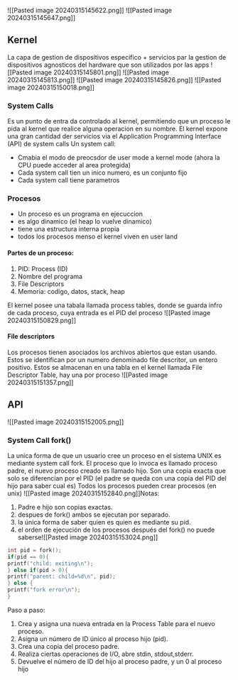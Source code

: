 
![[Pasted image 20240315145622.png]]
![[Pasted image 20240315145647.png]]

## Kernel 
La capa de gestion de dispositivos especifico + servicios par la gestion de dispositivos agnosticos del hardware que son utilizados por las apps
![[Pasted image 20240315145801.png]]
![[Pasted image 20240315145813.png]]
![[Pasted image 20240315145826.png]]
![[Pasted image 20240315150018.png]]

### System Calls 
Es un punto de entra da controlado al kernel, permitiendo que un proceso le pida al kernel que realice alguna operacion en su nombre. El kernel expone una gran cantidad der servicios via el Application Programming Interface (API) de system calls
Un system call: 
- Cmabia el modo de preocsdor de user mode a kernel mode (ahora la CPU puede acceder al area protegida)
- Cada system call tien un inico numero, es un conjunto fijo
- Cada system call tiene parametros
### Procesos 
- Un proceso es un programa en ejecuccion
- es algo dinamico (el heap lo vuelve dinamico)
- tiene una estructura interna propia
- todos los procesos menso el kernel viven en user land
#### Partes de un proceso:
1. PID: Process (ID)
2. Nombre del programa
3. File Descriptors
4. Memoria: codigo, datos, stack, heap

El kernel posee una tabala llamada process tables, donde se guarda infro de cada proceso, cuya entrada es el PID del proceso
![[Pasted image 20240315150829.png]]

#### File descriptors
Los procesos tienen asociados los archivos abiertos que estan usando. Estos se identifican por un numero denominado file descritor, un entero positivo. Estos se almacenan en una tabla en el kernel llamada File Descriptor Table, hay una por proceso
![[Pasted image 20240315151357.png]]


## API 
![[Pasted image 20240315152005.png]]

### System Call fork()
La unica forma de que un usuario cree un proceso en el sistema UNIX es mediante system call fork. El proceso que lo invoca es llamado proceso padre, el nuevo proceso creado es llamado hijo. Son una copia exacta que solo se diferencian por el PID (el padre se queda con una copia del PID del hijo para saber cual es)
Todos los procesos pueden crear procesos (en unix)
![[Pasted image 20240315152840.png]]Notas:
1. Padre e hijo son copias exactas. 
2. despues de fork() ambos se ejecutan por separado. 
3.  la única forma de saber quien es quien es mediante su pid. 
4. el orden de ejecución de los procesos después del fork() no puede saberse![[Pasted image 20240315153024.png]]

```c
int pid = fork(); 
if(pid == 0){ 
printf("child: exiting\n"); 
} else if(pid > 0){ 
printf("parent: child=%d\n", pid); 
} else { 
printf("fork error\n"); 
}
```


Paso a paso:
1. Crea y asigna una nueva entrada en la Process Table para el nuevo proceso. 
2. Asigna un número de ID único al proceso hijo (pid). 
3. Crea una copia del proceso padre. 
4. Realiza ciertas operaciones de I/O, abre stdin, stdout,stderr. 
5. Devuelve el número de ID del hijo al proceso padre, y un 0 al proceso hijo